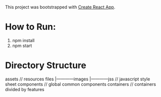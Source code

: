 This project was bootstrapped with [Create React App](https://github.com/facebook/create-react-app).

# How to Run:
1. npm install
2. npm start

# Directory Structure

assets  // resources files
|————images
|————jss // javascript style sheet
components // global common components
containers // containers divided by features